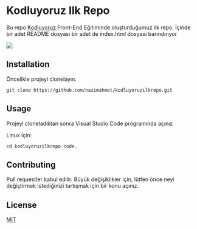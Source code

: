 # Kodluyoruz Ilk Repo

Bu repo [Kodluyoruz](https://www.kodluyoruz.org/) Front-End Eğitiminde oluşturduğumuz ilk repo. İçinde bir adet README dosyası bir adet de index.html dosyası barındırıyor

![](proje.png)

## Installation

Öncelikle projeyi clonelayın.

`git clone https://github.com/nazimahmet/kodluyoruzilkrepo.git`

## Usage

Projeyi cloneladıktan sonra Visual Studio Code programında açınız  

Linux için:

`cd kodluyoruzilkrepo code.`

## Contributing 

Pull requestler kabul edilir. Büyük değişiklikler için, lütfen önce neyi değiştirmek istediğinizi tartışmak için bir konu açınız. 

## License 

[MIT](https://choosealicense.com/licenses/mit/)
